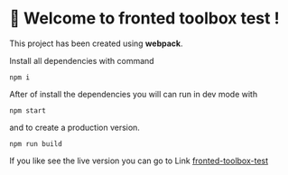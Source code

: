 # 🚀 Welcome to fronted toolbox test !

This project has been created using **webpack**.

Install all dependencies with command
```
npm i
```

After of install the dependencies you will can run in dev mode with

```
npm start
```

and to create a production version.

```
npm run build
```


If you like see the live version you can go to Link [fronted-toolbox-test](http://fronted-toolbox-test.s3-website-us-east-1.amazonaws.com/)